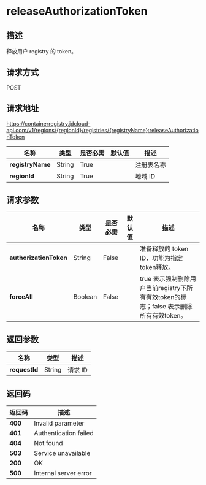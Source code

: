 # releaseAuthorizationToken


## 描述
释放用户 registry 的 token。


## 请求方式
POST

## 请求地址
https://containerregistry.jdcloud-api.com/v1/regions/{regionId}/registries/{registryName}:releaseAuthorizationToken

|名称|类型|是否必需|默认值|描述|
|---|---|---|---|---|
|**registryName**|String|True| |注册表名称|
|**regionId**|String|True| |地域 ID|

## 请求参数
|名称|类型|是否必需|默认值|描述|
|---|---|---|---|---|
|**authorizationToken**|String|False| |准备释放的 token ID，功能为指定token释放。|
|**forceAll**|Boolean|False| |true 表示强制删除用户当前registry下所有有效token的标志；false 表示删除所有有效token。|


## 返回参数
|名称|类型|描述|
|---|---|---|
|**requestId**|String|请求 ID|


## 返回码
|返回码|描述|
|---|---|
|**400**|Invalid parameter|
|**401**|Authentication failed|
|**404**|Not found|
|**503**|Service unavailable|
|**200**|OK|
|**500**|Internal server error|
